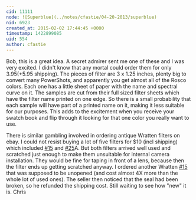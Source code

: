 ```yaml
---
cid: 11111
node: ![Superblue](../notes/cfastie/04-20-2013/superblue)
nid: 6923
created_at: 2015-02-02 17:44:45 +0000
timestamp: 1422899085
uid: 554
author: cfastie
---
```


Bob, this is a great idea. A secret admirer sent me one of these and I was very excited. I didn't know that any mortal could order them for only $3.95 (+$5.95 shipping). The pieces of filter are 3 x 1.25 inches, plenty big to convert many PowerShots, and apparently you get almost all of the Rosco colors. Each one has a little sheet of paper with the name and spectral curve on it. The samples are cut from their full sized filter sheets which have the filter name printed on one edge. So there is a small probability that each sample will have part of a printed name on it, making it less suitable for our purposes. This adds to the excitement when you receive your swatch book and flip through it looking for that one color you really want to use.

There is similar gambling involved in ordering antique Wratten filters on ebay. I could not resist buying a lot of five filters for $10 (incl shipping) which included [#15](/n/15) and [#25](/n/25)A. But both filters arrived well used and scratched just enough to make them unsuitable for internal camera installation. They would be fine for taping in front of a lens, because then the filter ends up getting scratched anyway. I ordered another Wratten [#15](/n/15) that was supposed to be unopened (and cost almost 4X more than the whole lot of used ones). The seller then noticed that the seal had been broken, so he refunded the shipping cost. Still waiting to see how "new" it is.
Chris